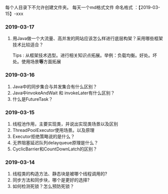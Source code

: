 每个人目录下不允许创建文件夹。
每天一个md格式文件
命名格式 ：【2019-03-15】-xxx



### 2019-03-17

1. 用Java做一个大流量、高并发的网站应该怎么样进行底层构架？采用哪些框架技术比较适合？

   Tips : 从框架技术选型。进行相关知识点拓展。举例：负载均衡。好处。坏处。使用场景**等**方面拓展 



### 2019-03-16
1. Java中的同步集合与并发集合有什么区别？
2. Java中invokeAndWait 和 invokeLater有什么区别？
3. 什么是FutureTask？



### 2019-03-15
1. 线程池作用，主要实现类，并说出实现类场景以及区别
2. ThreadPoolExecutor使用场景。以及原理
3. Executor拒绝策略说的是什么？
4. 无界阻塞延迟队列delayqueue原理是什么？
5. CyclicBarrier和CountDownLatch的区别？



### 2019-03-14
1. 线程类的构造方法、静态块是被哪个线程调用的?
2. 同步方法和同步块，哪个是更好的选择?
3. 如何检测死锁？怎么预防死锁？